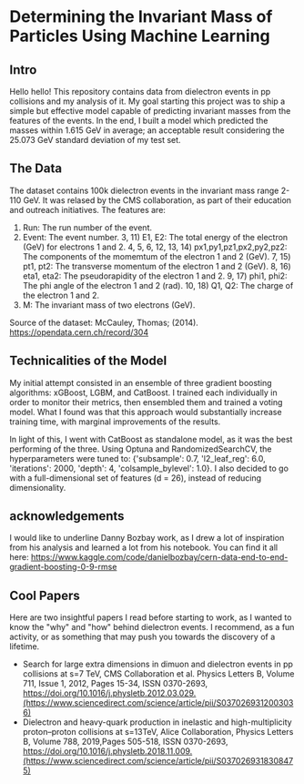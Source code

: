 # Determining the Invariant Mass of Particles Using Machine Learning 

## Intro 

Hello hello! This repository contains data from dielectron events in pp collisions and my analysis of it. My goal starting this project was to ship a simple but effective model capable of predicting invariant masses from the features of the events. In the end, I built a model which predicted the masses within 1.615 GeV in average; an acceptable result considering the 25.073 GeV standard deviation of my test set. 

## The Data

The dataset contains 100k dielectron events in the invariant mass range 2-110 GeV. It was relased by the CMS collaboration, as part of their education and outreach initiatives. The features are: 

1) Run: The run number of the event.
2) Event: The event number.
3, 11) E1, E2: The total energy of the electron (GeV) for electrons 1 and 2.
4, 5, 6, 12, 13, 14) px1,py1,pz1,px2,py2,pz2: The components of the momemtum of the electron 1 and 2 (GeV).
7, 15) pt1, pt2: The transverse momentum of the electron 1 and 2 (GeV).
8, 16) eta1, eta2: The pseudorapidity of the electron 1 and 2.
9, 17) phi1, phi2: The phi angle of the electron 1 and 2 (rad).
10, 18) Q1, Q2: The charge of the electron 1 and 2.
19) M: The invariant mass of two electrons (GeV).

Source of the dataset: McCauley, Thomas; (2014). https://opendata.cern.ch/record/304

## Technicalities of the Model

My initial attempt consisted in an ensemble of three gradient boosting algorithms: xGBoost, LGBM, and CatBoost. I trained each individually in order to monitor their metrics, then ensembled them and trained a voting model. What I found was that this approach would substantially increase training time, with marginal improvements of the results.

In light of this, I went with CatBoost as standalone model, as it was the best performing of the three. Using Optuna and RandomizedSearchCV, the hyperparameters were tuned to: {'subsample': 0.7, 'l2_leaf_reg': 6.0, 'iterations': 2000, 'depth': 4, 'colsample_bylevel': 1.0}. I also decided to go with a full-dimensional set of features (d = 26), instead of reducing dimensionality. 

## acknowledgements

I would like to underline Danny Bozbay work, as I drew a lot of inspiration from his analysis and learned a lot from his notebook. You can find it all here: https://www.kaggle.com/code/danielbozbay/cern-data-end-to-end-gradient-boosting-0-9-rmse

## Cool Papers 

Here are two insightful papers I read before starting to work, as I wanted to know the "why" and "how" behind dielectron events. I recommend, as a fun activity, or as something that may push you towards the discovery of a lifetime.

- Search for large extra dimensions in dimuon and dielectron events in pp collisions at s=7 TeV, CMS Collaboration et al. Physics Letters B, Volume 711, Issue 1, 2012, Pages 15-34, ISSN 0370-2693, https://doi.org/10.1016/j.physletb.2012.03.029.(https://www.sciencedirect.com/science/article/pii/S0370269312003036)
- Dielectron and heavy-quark production in inelastic and high-multiplicity proton–proton collisions at s=13TeV, Alice Collaboration, Physics Letters B, Volume 788, 2019,Pages 505-518, ISSN 0370-2693, https://doi.org/10.1016/j.physletb.2018.11.009.(https://www.sciencedirect.com/science/article/pii/S0370269318308475)
